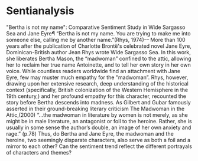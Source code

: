 # Sentianalysis
"Bertha is not my name": Comparative Sentiment Study in Wide Sargasso Sea and Jane Eyre¶
“Bertha is not my name. You are trying to make me into someone else, calling me by another name.”(Rhys, 1974)-– More than 100 years after the publication of Charlotte Brontë's celebrated novel Jane Eyre, Dominican-British author Jean Rhys wrote Wide Sargasso Sea. In this work, she liberates Bertha Mason, the “madwoman” confined to the attic, allowing her to reclaim her true name Antoinette, and to tell her own story in her own voice. While countless readers worldwide find an attachment with Jane Eyre, few may muster much empathy for the "madwoman”. Rhys, however, drawing upon her extensive research, deep understanding of the historical context (specifically, British colonization of the Western Hemisphere in the 19th century,) and her profound empathy for this character, recounted the story before Bertha descends into madness. As Gilbert and Gubar famously asserted in their ground-breaking literary criticism The Madwoman in the Attic,(2000) “…the madwoman in literature by women is not merely, as she might be in male literature, an antagonist or foil to the heroine. Rather, she is usually in some sense the author’s double, an image of her own anxiety and rage.” (p.78) Thus, do Bertha and Jane Eyre, the madwoman and the heroine, two seemingly disparate characters, also serve as both a foil and a mirror to each other? Can the sentiment trend reflect the different portrayals of characters and themes?

